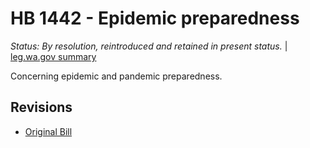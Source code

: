 # HB 1442 - Epidemic preparedness
*Status: By resolution, reintroduced and retained in present status.* | [leg.wa.gov summary](https://app.leg.wa.gov/billsummary?BillNumber=1442&Year=2021)

Concerning epidemic and pandemic preparedness.

## Revisions
* [Original Bill](1/)